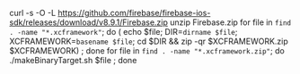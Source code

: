 curl -s -O -L https://github.com/firebase/firebase-ios-sdk/releases/download/v8.9.1/Firebase.zip
unzip Firebase.zip
for file in `find . -name "*.xcframework"`; do ( echo $file; DIR=`dirname $file`; XCFRAMEWORK=`basename $file`; cd $DIR && zip -qr $XCFRAMEWORK.zip $XCFRAMEWORK)  ; done
for file in `find . -name "*.xcframework.zip"`; do ./makeBinaryTarget.sh $file  ; done


